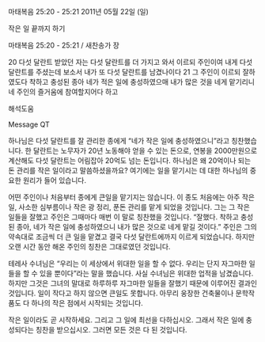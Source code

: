 마태복음 25:20 - 25:21 
2011년 05월 22일 (일)

작은 일  끝까지 하기



마태복음 25:20 - 25:21 / 새찬송가  장


20 다섯 달란트 받았던 자는 다섯 달란트를 더 가지고 와서 이르되 주인이여 내게 다섯 달란트를 주셨는데 보소서 내가 또 다섯 달란트를 남겼나이다 21 그 주인이 이르되 잘하였도다 착하고 충성된 종아 네가 적은 일에 충성하였으매 내가 많은 것을 네게 맡기리니 네 주인의 즐거움에 참여할지어다 하고

해석도움





Message QT  

하나님은 다섯 달란트를 잘 관리한 종에게 “네가 작은 일에 충성하였으니”라고 칭찬했습니다. 한 달란트는 노무자가 20년 노동해야 얻을 수 있는 돈으로, 연봉을 2000만원으로 계산해도 다섯 달란트는 어림잡아 20억도 넘는 돈입니다. 하나님은 왜 20억이나 되는 돈 관리를 작은 일이라고 말씀하셨을까요? 여기에는 일을 맡기시는 데 대한 하나님의 중요한 원리가 들어 있습니다.   

어떤 주인이나 처음부터 종에게 큰일을 맡기지는 않습니다. 이 종도 처음에는 아주 작은 일, 사소한 심부름이나 작은 광 정리, 푼돈 관리를 맡게 되었을 것입니다. 그는 그 작은 일들을 잘했고 주인은 그때마다 매번 이 말로 칭찬했을 것입니다. “잘했다. 착하고 충성된 종아, 네가 작은 일에 충성하였으니 내가 많은 것으로 네게 맡길 것이다.” 주인은 그의 약속대로 조금씩 더 큰 일을 맡겼고 결국 다섯 달란트에까지 이르게 되었습니다. 하지만 오랜 시간 동안 해온 주인의 칭찬은 그대로였던 것입니다.   

테레사 수녀님은 “우리는 이 세상에서 위대한 일을 할 수 없다. 우리는 단지 자그마한 일들을 할 수 있을 뿐이다”라는 말을 했습니다. 사실 수녀님은 위대한 업적을 남겼습니다. 하지만 그것은 그녀의 말대로 하루하루 자그마한 일들을 잘했기 때문에 이루어진 결과인 것입니다. 일이 작다고 하지 않으면 큰일도 못합니다. 아무리 웅장한 건축물이나 문학작품도 다 하나의 작은 점에서 시작되는 것입니다.   

작은 일이라도 곧 시작하세요. 그리고 그 일에 최선을 다하십시오. 그래서 작은 일에 충성되다는 칭찬을 받으십시오. 그러면 모든 것은 다 된 것입니다.
